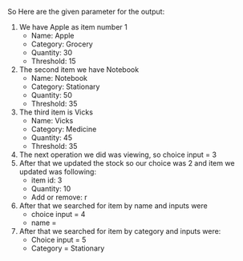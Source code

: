 So Here are the given parameter for the output:
1. We have Apple as item number 1
   * Name: Apple
   * Category: Grocery
   * Quantity: 30
   * Threshold: 15
2. The second item we have Notebook
   * Name: Notebook
   * Category: Stationary
   * Quantity: 50
   * Threshold: 35
3. The third item is Vicks
   * Name: Vicks
   * Category: Medicine
   * Quantity: 45
   * Threshold: 35
4. The next operation we did was viewing, so choice input = 3
5. After that we updated the stock so our choice was 2 and item we updated was following:
   * item id: 3
   * Quantity: 10
   * Add or remove: r
6. After that we searched for item by name and inputs were
   * choice input = 4
   * name = 
8. After that we searched for item by category and inputs were:
   * Choice input = 5
   * Category = Stationary

